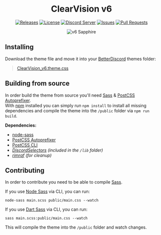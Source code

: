 [release-badge]: https://img.shields.io/github/release-pre/ClearVision/v6.svg?style=flat-square
[release-link]: https://github.com/ClearVision/v6/releases
[license-badge]: https://img.shields.io/github/license/ClearVision/v6.svg?style=flat-square
[license-link]: https://github.com/ClearVision/v6/blob/master/LICENSE
[discord-badge]: https://img.shields.io/discord/212324635356692500.svg?style=flat-square
[discord-link]: https://clearvision.gitlab.io/join
[issues-badge]: https://img.shields.io/github/issues/ClearVision/v6.svg?style=flat-square
[issues-link]: https://github.com/ClearVision/v6/issues
[prs-badge]: https://img.shields.io/github/issues-pr/ClearVision/v6.svg?style=flat-square
[prs-link]: https://github.com/ClearVision/v6/pulls

<div align="center">

# ClearVision v6

[![Releases][release-badge]][release-link]
[![License][license-badge]][license-link]
[![Discord Server][discord-badge]][discord-link]
[![Issues][issues-badge]][issues-link]
[![Pull Requests][prs-badge]][prs-link]

![v6 Sapphire](https://github.com/Zerthox/ClearVision/raw/master/screenshots/v6.png)

</div>

## Installing
Download the theme file and move it into your [BetterDiscord](https://betterdiscord.net) themes folder:

>[ClearVision_v6.theme.css](https://omgdani.github.io/ClearVision-v6/dist/ClearVision_v6.theme.css)

## Building from source
In order build the theme from source you'll need [Sass](https://sass-lang.com) & [PostCSS Autoprefixer](https://github.com/postcss/autoprefixer).  
With [npm](https://npmjs.org/get-npm) installed you can simply run `npm install` to install all missing dependencies and compile the theme into the `/public` folder via `npm run build`.

**Dependencies:**
- [node-sass](https://github.com/sass/node-sass)
- [PostCSS Autoprefixer](https://github.com/postcss/autoprefixer)
- [PostCSS CLI](https://github.com/postcss/postcss-cli)
- *[DiscordSelectors](https://github.com/zerthox/discordselectors) (included in the `/lib` folder)*
- *[rimraf](https://github.com/isaacs/rimraf) (for cleanup)*

## Contributing
In order to contribute you need to be able to compile [Sass](https://sass-lang.com).

If you use [Node Sass](https://github.com/sass/node-sass) via CLI, you can run:
```
node-sass main.scss public/main.css --watch
```

If you use [Dart Sass](https://github.com/sass/dart-sass) via CLI, you can run:
```
sass main.scss:public/main.css --watch
```

This will compile the theme into the `/public` folder and watch changes.
